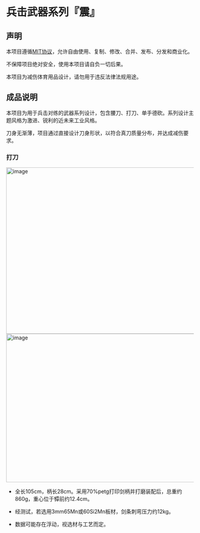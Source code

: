 # 兵击武器系列『震』

## 声明

本项目遵循[MIT协议](https://mitsloan.mit.edu/licensing)，允许自由使用、复制、修改、合并、发布、分发和商业化。

不保障项目绝对安全，使用本项目请自负一切后果。

本项目为减伤体育用品设计，请勿用于违反法律法规用途。

## 成品说明

本项目为用于兵击对练的武器系列设计，包含腰刀、打刀、单手德砍。系列设计主题风格为激进、锐利的近未来工业风格。

刀身无渐薄，项目通过直接设计刀身形状，以符合真刀质量分布，并达成减伤要求。

### 打刀

<img width="1097" height="447" alt="image" src="https://github.com/user-attachments/assets/d9747616-ac95-4033-a196-f10f565c5f6c" />

<img width="1110" height="399" alt="image" src="https://github.com/user-attachments/assets/121977ae-f6b4-43e8-abee-a1d07134d67a" />

- 全长105cm，柄长28cm。采用70%petg打印剑柄并打磨装配后，总重约860g，重心位于镡前约12.4cm。

- 经测试，若选用3mm65Mn或60Si2Mn板材，剑条刺弯压力约12kg。

- 数据可能存在浮动，视选材与工艺而定。
